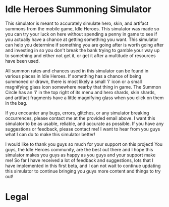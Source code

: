 # Idle Heroes Summoning Simulator
This simulator is meant to accurately simulate hero, skin, and artifact summons from the mobile game, Idle Heroes. This simulator was made so you can try your luck on here without spending a penny in game to see if you actually have a chance at getting something you want. This simulator can help you determine if something you are going after is worth going after and investing in so you don't break the bank trying to gamble your way up to something and either not get it, or get it after a multitude of resources have been used.

All summon rates and chances used in this simulator can be found in various places in Idle Heroes. If something has a chance of being summoned or drawn, there is most likely a small 'i' icon or a small magnifying glass icon somewhere nearby that thing in game. The Summon Circle has an 'i' in the top right of its menu and hero shards, skin shards, and artifact fragments have a little magnifying glass when you click on them in the bag.

If you encounter any bugs, errors, glitches, or any simulator breaking occurrences, please contact me at the provided email above. I want this simulator to be as usable, reliable, and accurate as possible. If you have any suggestions or feedback, please contact me! I want to hear from you guys what I can do to make this simulator better!

I would like to thank you guys so much for your support on this project! You guys, the Idle Heroes community, are the best out there and I hope this simulator makes you guys as happy as you guys and your support make me! So far I have received a lot of feedback and suggestions, lots that I have implemented in this first beta, and I can not wait to continue updating this simulator to continue bringing you guys more content and things to try out!

# Legal
